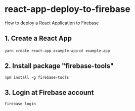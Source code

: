 # react-app-deploy-to-firebase
How to deploy a React Application to Firebase


## 1. Create a React App
``yarn create react-app example-app``
``cd example-app``

## 2. Install package "firebase-tools"
``npm install -g firebase-tools``

## 3. Login at Firebase account
``firebase login``
